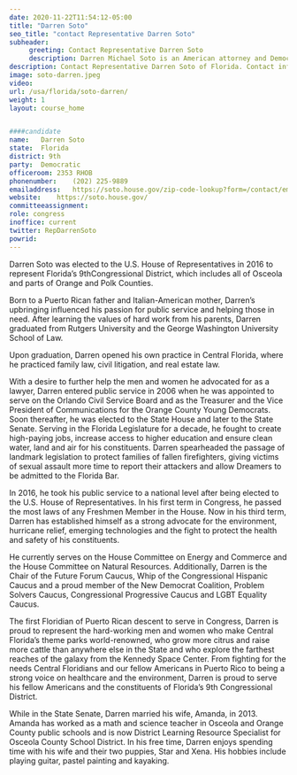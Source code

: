 ```yaml
---
date: 2020-11-22T11:54:12-05:00
title: "Darren Soto"
seo_title: "contact Representative Darren Soto"
subheader:
     greeting: Contact Representative Darren Soto 
     description: Darren Michael Soto is an American attorney and Democratic politician from Orlando, Florida, who is the U.S. Representative for Florida's 9th district.
description: Contact Representative Darren Soto of Florida. Contact information for Darren Soto includes email address, phone number, and mailing address.
image: soto-darren.jpeg
video: 
url: /usa/florida/soto-darren/
weight: 1
layout: course_home


####candidate
name:	Darren Soto
state:	Florida
district: 9th
party:	Democratic
officeroom:	2353 RHOB
phonenumber:	(202) 225-9889
emailaddress:	https://soto.house.gov/zip-code-lookup?form=/contact/email
website:	https://soto.house.gov/
committeeassignment: 
role: congress
inoffice: current
twitter: RepDarrenSoto
powrid: 
---
```


Darren Soto was elected to the U.S. House of Representatives in 2016 to represent Florida’s 9thCongressional District, which includes all of Osceola and parts of Orange and Polk Counties. 

Born to a Puerto Rican father and Italian-American mother, Darren’s upbringing influenced his passion for public service and helping those in need.  After learning the values of hard work from his parents, Darren graduated from Rutgers University and the George Washington University School of Law. 

Upon graduation, Darren opened his own practice in Central Florida, where he practiced family law, civil litigation, and real estate law. 

With a desire to further help the men and women he advocated for as a lawyer, Darren entered public service in 2006 when he was appointed to serve on the Orlando Civil Service Board and as the Treasurer and the Vice President of Communications for the Orange County Young Democrats. Soon thereafter, he was elected to the State House and later to the State Senate. Serving in the Florida Legislature for a decade, he fought to create high-paying jobs, increase access to higher education and ensure clean water, land and air for his constituents. Darren spearheaded the passage of landmark legislation to protect families of fallen firefighters, giving victims of sexual assault more time to report their attackers and allow Dreamers to be admitted to the Florida Bar. 

In 2016, he took his public service to a national level after being elected to the U.S. House of Representatives. In his first term in Congress, he passed the most laws of any Freshmen Member in the House. Now in his third term, Darren has established himself as a strong advocate for the environment, hurricane relief, emerging technologies and the fight to protect the health and safety of his constituents. 

He currently serves on the House Committee on Energy and Commerce and the House Committee on Natural Resources. Additionally, Darren is the Chair of the Future Forum Caucus, Whip of the Congressional Hispanic Caucus and a proud member of the New Democrat Coalition,  Problem Solvers Caucus, Congressional Progressive Caucus and LGBT Equality Caucus. 

The first Floridian of Puerto Rican descent to serve in Congress, Darren is proud to represent the hard-working men and women who make Central Florida’s theme parks world-renowned, who grow more citrus and raise more cattle than anywhere else in the State and who explore the farthest reaches of the galaxy from the Kennedy Space Center. From fighting for the needs Central Floridians and our fellow Americans in Puerto Rico to being a strong voice on healthcare and the environment, Darren is proud to serve his fellow Americans and the constituents of Florida’s 9th Congressional District.

While in the State Senate, Darren married his wife, Amanda, in 2013. Amanda has worked as a math and science teacher in Osceola and Orange County public schools and is now District Learning Resource Specialist for Osceola County School District. In his free time, Darren enjoys spending time with his wife and their two puppies, Star and Xena. His hobbies include playing guitar, pastel painting and kayaking.